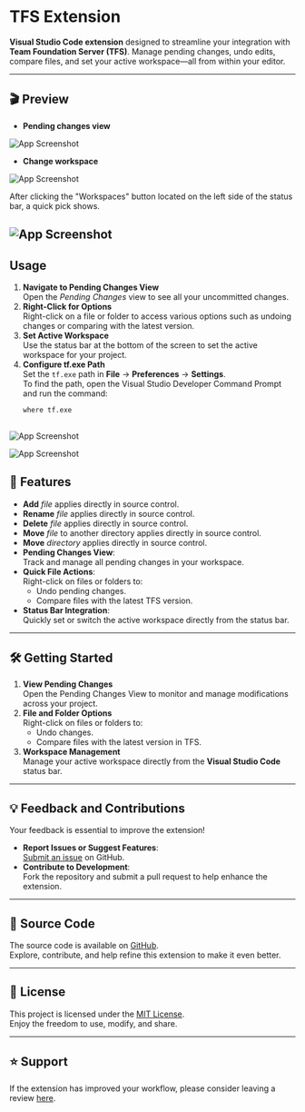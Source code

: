 # TFS Extension
 
**Visual Studio Code extension** designed to streamline your integration with **Team Foundation Server (TFS)**. Manage pending changes, undo edits, compare files, and set your active workspace—all from within your editor.
 
---
 
## 🎬 Preview
- **Pending changes view**
 
![App Screenshot](https://i.postimg.cc/hvLhjVP2/image.png)
 
- **Change workspace**
 
![App Screenshot](https://i.postimg.cc/KvbRWpJw/image.png)
 
After clicking the "Workspaces" button located on the left side of the status bar, a quick pick shows.
 
![App Screenshot](https://i.postimg.cc/L8C5n92F/image.png)
---
## Usage
1. **Navigate to Pending Changes View**  
   Open the *Pending Changes* view to see all your uncommitted changes.
2. **Right-Click for Options**  
   Right-click on a file or folder to access various options such as undoing changes or comparing with the latest version.
3. **Set Active Workspace**  
   Use the status bar at the bottom of the screen to set the active workspace for your project.
4. **Configure tf.exe Path**  
   Set the `tf.exe` path in **File** → **Preferences** → **Settings**.  
   To find the path, open the Visual Studio Developer Command Prompt and run the command:  
   ```bash
   where tf.exe
 
![App Screenshot](https://i.postimg.cc/43cGss35/image.png)
 
![App Screenshot](https://i.postimg.cc/wM2HZ2BY/image.png)
## 🚀 Features
 
- **Add** *file* applies directly in source control.
- **Rename** *file* applies directly in source control.
- **Delete** *file* applies directly in source control.
- **Move** *file* to another directory applies directly in source control.
- **Move** *directory* applies directly in source control.
- **Pending Changes View**:  
  Track and manage all pending changes in your workspace.
- **Quick File Actions**:  
  Right-click on files or folders to:
  - Undo pending changes.
  - Compare files with the latest TFS version.
- **Status Bar Integration**:  
  Quickly set or switch the active workspace directly from the status bar.
---
 
## 🛠️ Getting Started
 
1. **View Pending Changes**  
   Open the Pending Changes View to monitor and manage modifications across your project.
2. **File and Folder Options**  
   Right-click on files or folders to:
   - Undo changes.
   - Compare files with the latest version in TFS.
3. **Workspace Management**  
   Manage your active workspace directly from the **Visual Studio Code** status bar.
 
---
 
## 💡 Feedback and Contributions
Your feedback is essential to improve the extension!
- **Report Issues or Suggest Features**:  
  [Submit an issue](https://github.com/nsvetoslav/svetlyotfs/issues) on GitHub.
- **Contribute to Development**:  
  Fork the repository and submit a pull request to help enhance the extension.
---
 
## 📂 Source Code
 
The source code is available on [GitHub](https://github.com/nsvetoslav/svetlyotfs).  
Explore, contribute, and help refine this extension to make it even better.
 
---
 
## 📜 License
 
This project is licensed under the [MIT License](https://github.com/nsvetoslav/svetlyotfs/blob/main/LICENCE).  
Enjoy the freedom to use, modify, and share.
 
---
 
## ⭐ Support
 
If the extension has improved your workflow, please consider leaving a review [here](https://marketplace.visualstudio.com/items?itemName=SvetoslavIvanovNikolov.svetlyo-tfs&ssr=false#review-details).
